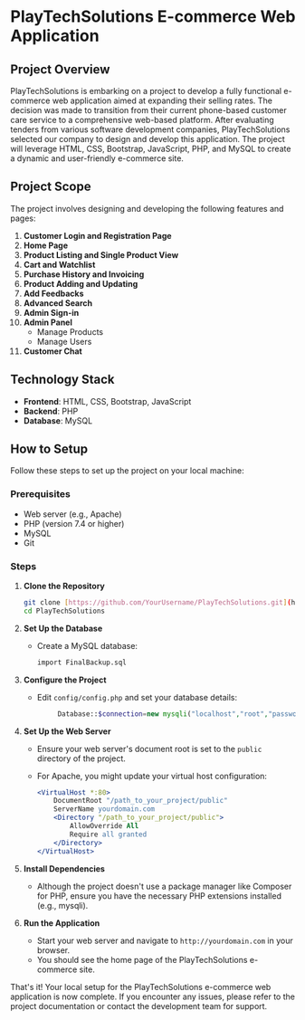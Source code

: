 # PlayTechSolutions E-commerce Web Application

## Project Overview

PlayTechSolutions is embarking on a project to develop a fully functional e-commerce web application aimed at expanding their selling rates. The decision was made to transition from their current phone-based customer care service to a comprehensive web-based platform. After evaluating tenders from various software development companies, PlayTechSolutions selected our company to design and develop this application. The project will leverage HTML, CSS, Bootstrap, JavaScript, PHP, and MySQL to create a dynamic and user-friendly e-commerce site.

## Project Scope

The project involves designing and developing the following features and pages:

1. **Customer Login and Registration Page**
2. **Home Page**
3. **Product Listing and Single Product View**
4. **Cart and Watchlist**
5. **Purchase History and Invoicing**
6. **Product Adding and Updating**
7. **Add Feedbacks**
8. **Advanced Search**
9. **Admin Sign-in**
10. **Admin Panel**
    - Manage Products
    - Manage Users
11. **Customer Chat**

## Technology Stack

- **Frontend**: HTML, CSS, Bootstrap, JavaScript
- **Backend**: PHP
- **Database**: MySQL

## How to Setup

Follow these steps to set up the project on your local machine:

### Prerequisites

- Web server (e.g., Apache)
- PHP (version 7.4 or higher)
- MySQL
- Git

### Steps

1. **Clone the Repository**

    ```bash
    git clone [https://github.com/YourUsername/PlayTechSolutions.git](https://github.com/PasanSWijekoon/playtechsolutions.git)
    cd PlayTechSolutions
    ```

2. **Set Up the Database**

    - Create a MySQL database:
    
      ```sql
      import FinalBackup.sql 
      ```

3. **Configure the Project**

    - Edit `config/config.php` and set your database details:
    
      ```php
           Database::$connection=new mysqli("localhost","root","password","eShop","3306");
      ```

4. **Set Up the Web Server**

    - Ensure your web server's document root is set to the `public` directory of the project.
    - For Apache, you might update your virtual host configuration:
    
      ```apache
      <VirtualHost *:80>
          DocumentRoot "/path_to_your_project/public"
          ServerName yourdomain.com
          <Directory "/path_to_your_project/public">
              AllowOverride All
              Require all granted
          </Directory>
      </VirtualHost>
      ```

5. **Install Dependencies**

    - Although the project doesn't use a package manager like Composer for PHP, ensure you have the necessary PHP extensions installed (e.g., mysqli).

6. **Run the Application**

    - Start your web server and navigate to `http://yourdomain.com` in your browser.
    - You should see the home page of the PlayTechSolutions e-commerce site.

That's it! Your local setup for the PlayTechSolutions e-commerce web application is now complete. If you encounter any issues, please refer to the project documentation or contact the development team for support.
